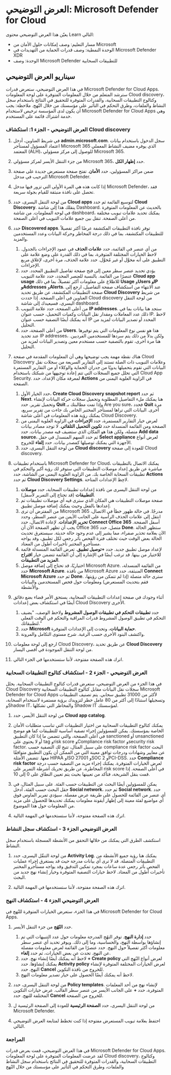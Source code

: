 <!---
---
العرض التوضيحي: العنوان: Microsoft Defender for Cloud Apps ' Module: 'Learning Path: وصف قدرات حلول أمان Microsoft؛ الوحدة 4: وصف قدرات الحماية من التهديدات في Microsoft Defender XDR؛ الوحدة 5: وصف Microsoft Defender for Cloud Apps'
---
--->

# العرض التوضيحي: Microsoft Defender for Cloud

يعيّن هذا العرض التوضيحي محتوى Learn التالي:

- مسار التعليم: وصف إمكانات حلول الأمان من Microsoft
- الوحدة النمطية: وصف قدرات الحماية من التهديدات في Microsoft Defender XDR
- الوحدة: وصف Microsoft Defender للتطبيقات السحابية

## سيناريو العرض التوضيحي

في هذا العرض التوضيحي، ستعرض قدرات Microsoft Defender for Cloud Apps.  سترشد المتعلم من خلال المعلومات المتوفرة على لوحة المعلومات Cloud discovery، وكتالوج التطبيقات السحابية، والقدرات المتوفرة للتحقيق في النتائج باستخدام سجل النشاط والملفات، وطرق التحكم في التأثير على مؤسستك من خلال النُهج.  ملاحظة:  يجب أن يكون لدى المؤسسة ترخيص لاستخدام Microsoft Defender for Cloud Apps وهي خدمة اشتراك قائمة على المستخدم.  

### العرض التوضيحي - الجزء 1: استكشاف Cloud discovery

1. في شريط العناوين، أدخل **admin.microsoft.com**. سجل الدخول باستخدام بيانات اعتماد المسؤول لمستأجر Microsoft 365 الذي يوفره مضيف النشاط المعملي المعتمد (ALH)، للوصول إلى مركز مسؤولي Microsoft 365.

1. من جزء التنقل الأيسر لمركز مسؤولي Microsoft 365، حدد **إظهار الكل**.

1. ضمن مراكز المسؤولين، حدد **الأمان**.  تفتح صفحة مستعرض جديدة على صفحة الترحيب في مدخل Microsoft Defender.  

1. إذا كانت هذه هي المرة الأولى التي تزور فيها مدخل Microsoft Defender، فقد تحصل على نافذة منبثقة للقيام بجولة سريعة.

1. من لوحة التنقل اليسرى، حدد **Cloud apps** لتوسيع القائمة ثم حدد **Cloud Discovery**. ينقلك هذا إلى شاشة Dashboard.  بالحديث عن المعلومات المتوفرة في لوحة المعلومات. من شاشة dashboard، يمكنك تحديد علامات تبويب مختلفة من أعلى الصفحة.  تنقل بين جميع علامات التبويب في أعلى الصفحة.

1. حدد **Discovered apps**. توفر نافذة التطبيقات المكتشفة عرضًا أكثر تفصيلاً للتطبيقات المكتشفة، بما في ذلك درجة المخاطر وحركة البيانات وعدد المستخدمين والمزيد.
    1. من أي عنصر في القائمة، حدد **علامات الحذف** في عمود الإجراءات بالجدول.  لاحظ الخيارات المختلفة المتوفرة، بما في ذلك القدرة على وضع علامة على التطبيق على أنه مخوَّل أو غير مُخوَّل.  حدد علامة الحذف، مرة أخرى، لإغلاق مربع الإجراءات.
    1. يؤدي تحديد عنصر سطر معين إلى فتح صفحة تفاصيل التطبيق المحدد.  حدد عنصرًا من القائمة.  بالنسبة للعنصر المحدد، حدد علامة التبويب **Cloud app usage** للاطلاع على معلومات أكثر تفصيلاً، بما في ذلك **Usage** و**Users وIP **و**Addresses** و**Alerts**. عند الانتهاء من استكشاف صفحة التفاصيل، ارجع إلى صفحة التطبيقات المكتشفة، عن طريق تحديد **Cloud Discovery** من شريط العناوين في أعلى الصفحة.  إذا حددت Cloud discovery من لوحة التنقل اليسرى، فسيعيدك إلى شاشة dashboard.
    1. من أعلى الصفحة، حدد علامة التبويب **IP addresses**. ستجد هنا بيانات بما في ذلك عدد المعاملات ومقدار نقل البيانات وكميات التحميل، حسب عنوان IP.  لاحظ أنه يمكنك أيضًا التصفية حسب عنوان IP المحدد أو تصدير البيانات لمزيد من التحليل.
    1. من أعلى الصفحة، حدد **Users**.  هذا هو نفس نوع المعلومات التي يتم توفيرها عند تحديد IP addresses، ولكن بدلاً من ذلك يتم سردها للمستخدمين الفرديين.  هنا مرة أخرى، تقوم بالتصفية حسب مستخدم معين وتصدير البيانات لمزيد من التحليل.

1. هناك نقطة مهمة يجب توضيحها وهي أن المعلومات المقدمة في صفحة Cloud Discovery وعلامات التبويب ذات الصلة تستند إلى التقارير السريعة من سجلات نقل البيانات التي تقوم بتحميلها يدويًا من جدران الحماية والوكلاء أو من التقارير المستمرة التي تحلل جميع السجلات التي تتم إعادة توجيهها من شبكتك باستخدام Cloud App Security.  لمعرفة مكان الإعداد، حدد **Actions** في الزاوية العلوية اليمنى من الصفحة.
    1. حدد الخيار الأول، **Create Cloud Discovery snapshot report** ثم حدد **Next**. هنا يمكنك ملء التفاصيل المطلوبة وتحميل سجلات حركة البيانات لإنشاء وتحميل تقرير.  حدد **Quit** وإذا تمت مطالبتك بـ Are you sure، فحدد **Quit** مرة أخرى.  البيانات التي تراها لمستأجر المختبر الخاص بك جاءت من تقرير سريع، يمكنك رؤية هذه المعلومات في أعلى شاشة Cloud Discovery.
    1. لعرض خيار التقارير المستمرة، حدد **الإجراءات** في الزاوية العلوية اليمنى من الصفحة ومن القائمة المنسدلة حدد **تكوين التحميل التلقائي**.  لا توجد مصادر بيانات متصلة، ولكن هذا هو المكان الذي ستضيف فيه مصدر بيانات. حدد **Add data source**، ثم حدد السهم المنسدل في حقل **Select appliance** لعرض أنواع الأجهزة التي يمكنك توصيلها كمصدر بيانات.  حدد **إلغاء** للخروج.
    1. من لوحة التنقل اليسرى، حدد **Cloud discovery** للعودة إلى صفحة Cloud discovery.

1. باستخدام تطبيقات Microsoft Defender for Cloud، يمكنك الاتصال بالتطبيقات مباشرة عن طريق إعداد موصلات التطبيقات التي ستوفر لك رؤية أكبر والتحكم في تطبيقات السحابة الخاصة بك. من الزاوية العلوية اليمنى من الشاشة، حدد **Actions** ثم حدد **Cloud Discovery Settings**.  لاحِظ الإعدادات المتاحة.
    1. من لوحة التنقل اليسرى من نافذة إعدادات تطبيقات السحابة، حدد **موصلات التطبيقات** (قد تحتاج إلى التمرير لأسفل).
    1. صفحة موصلات التطبيقات هي المكان الذي سترى فيه أي موصلات تطبيقات تم إعدادها بالفعل وحيث يمكنك إضافة موصل تطبيق.
    1. من المفترض أن ترى Microsoft 365 مدرجًا. في حالة ظهور خطأ في الاتصال، انتقل إلى علامات الحذف الرأسية على الجانب الأيمن من عنصر السطر، وحدد **تحرير الإعدادات**.  لإعادة الاتصال، حدد **Connect Office 365** أسفل الصفحة. يجب أن تظهر الصفحة الآن أن Office 365 متصل، حدد **Done**.  ستظهر الحالة الآن بعلامة تحذير صفراء، مما يشير إلى عدم وجود حالة حديثة.  سيستغرق تحديث الحالة بعض الوقت حيث تختلف فترة الفحص بأثر رجعي لكل تطبيق، وقد يواجه مستأجرو المختبر تأخيرات أطول من المعتاد.
    1. لإعداد موصل تطبيق جديد.  حدد **+توصيل تطبيق**.  تعرض القائمة المنسدلة قائمة للاختيار من بينها.  قد ترغب أيضًا في الإشارة إلى أن القائمة تتضمن خيار **اقتراح المزيد من التطبيقات**.  
    1. اختياريًا، قد تحتاج إلى إضافة موصل Microsoft Azure. من القائمة المنسدلة، حدد **Microsoft Azure**.  من نافذة Microsoft Azure المنبثقة، حدد **Connect Microsoft Azure** ثم حدد **Done**.  سترى حالة متصلة (إذا لم تتمكن من رؤيتها، فقم بتحديث المستعرض) ومعلومات حول فحص المستخدمين والبيانات والأنشطة.  

1. أثناء وجودك في صفحة إعدادات التطبيقات السحابية، يستحق الأمر قضاء بضع دقائق أيضًا في استكشاف بعض إعدادات Cloud Discovery الأخرى.  
    1. حدد **تطبيقات التحكم في تطبيقات الوصول المشروط** ولاحظ الوصف، "يضيف التحكم في تطبيق الوصول المشروط قدرات المراقبة والتحكم في الوقت الفعلي لتطبيقاتك."
    1. حدد **Microsoft حماية البيانات**، وتحدث إلى الإعدادات المتوفرة.
    1. واكتشف البنود الأخرى حسب الرغبة. شرح مستوى التكامل والمرونة.

1. ارجع إلى لوحة معلومات Cloud Discovery، عن طريق تحديد **Cloud Discovery** من لوحة التنقل الموجودة في أقصى اليسار.

1. اترك هذه الصفحة مفتوحة، لأننا ستستخدمها في الجزء التالي.

### العرض التوضيحي - الجزء 2 - استكشاف كتالوج التطبيقات السحابية

في هذا الجزء من العرض التوضيحي، ستعرض قدرات كتالوج التطبيقات السحابية. يحلل Cloud Discovery سجلات نقل البيانات مقابل كتالوج التطبيقات السحابية Microsoft Defender for Cloud Apps لأكثر من 31000 تطبيق سحابي. يتم تصنيف التطبيقات وتسجيلها استنادًا إلى أكثر من 80 عامل خطر لتزويدك برؤية مستمرة لاستخدام السحابة، وShadow IT، والمخاطر التي تشكلها Shadow IT لمؤسستك.  

1. من لوحة التنقل الأيسر، حدد **Cloud app catalog**.

1. يمكنك كتالوج التطبيقات السحابية من اختيار التطبيقات التي تناسب متطلبات الأمان الخاصة بمؤسستك. يمكن للمسؤولين إجراء تصفية أساسية للتطبيقات كما هو موضح في أعلى الصفحة، والتي تتضمن ما إذا كان التطبيق sanctioned أو unsanctioned أو لا يحتوي على tag وrisk score وCompliance risk factor وsecurity risk factor.  على سبيل المثال، تتيح لك التصفية حسب compliance risk factor البحث عن معايير وشهادات ودرجات توافق معينة التي من الممكن أن يكون التطبيق متوافقًا معها. تتضمن الأمثلة HIPAA وISO 27001 وSOC 2 وPCI-DSS. حدد **Compliance risk factor** لعرض الخيارات المتوفرة.  يمكنك إجراء مزيد من التصفية حسب درجة المخاطرة، عن طريق تحريك أشرطة التمرير على risk score في أعلى الصفحة. إذا قمت بنقل الشريحة، فتأكد من تعيينها بحيث يتم تعيين النطاق على 0 إلى 10.

1. يمكن للمسؤولين أيضًا البحث عن التطبيقات حسب الفئة.  على سبيل المثال، في حقل البحث حسب الفئة، أدخل **Social network**، ثم حدد **Social network**.  حدد أي عنصر من القائمة للحصول على طريقة عرض مفصلة.  سيؤدي تمرير الماوس فوق أي مواضيع لفئة معينة إلى إظهار أيقونة معلومات يمكنك تحديدها للحصول على مزيد من المعلومات حول هذا الموضوع.

1. اترك هذه الصفحة مفتوحة، لأننا ستستخدمها في المهمة التالية.

### العرض التوضيحي الجزء 3 - استكشاف سجل النشاط

استكشف الطرق التي يمكنك من خلالها التحقق من الأنشطة المسجلة باستخدام سجل النشاط.

1. من لوحة التنقّل اليسرى، حدد **Activity Log**. يمكنك هنا رؤية جميع الأنشطة من التطبيقات المتصلة. قد لا ترى أي بيانات مدرجة حيث قد يستغرق إجراء عمليات الفحص بأثر رجعي عدة ساعات بمجرد تمكين التدقيق وقد يواجه مستأجرو المختبر تأخيرات أطول من المعتاد. لاحظ خيارات التصفية المتوفرة وخيار إنشاء نهج جديد من البحث.

1. اترك هذه الصفحة مفتوحة، لأننا ستستخدمها في المهمة التالية.

### العرض التوضيحي الجزء 4 - استكشاف النهج

في هذا الجزء، ستعرض الخيارات المتوفرة للنُهج في Microsoft Defender for Cloud Apps.

1. حدد **النُهُج** من جزء التنقل الأيسر.
    1. حدد **إدارة النهج**.  توفر النهُج المدرجة معلومات حول عدد التنبيهات التي تم إنشاؤها بواسطة النهج، والحساسية، وما إلى ذلك. ويوفر تحديد أي عنصر سطر معلومات أكثر تفصيلاً حول النهج. حدد عنصرًا من القائمة لعرض معلومات مفصلة عن النهج.  تحدث عن بعض الخيارات، ثم حدد **إلغاء**.
    2. لاحظ أنه يمكنك أيضًا إنشاء نهج. حدد **+ Create policy** لعرض أنواع النُهج التي يمكنك إنشاؤها.  حدد **Activity policy** لعرض الخيارات المختلفة المتوفرة لإنشاء النهج.  حدد **Cancel** للخروج من نافذة التكوين.
    3. لاحظ أنه يمكنك أيضًا الحصول على خيار تصدير معلومات النهج.

1. من لوحة التنقل اليسرى، حدد **Policy templates**. لإنشاء نهج من أحد المعلمات المتوفرة، حدد **+** على الجانب الأيسر من عنصر سطر القالب.  عرض خيارات التكوين المختلفة للنهج.  حدد **Cancel** للخروج من الصفحة.

1. من لوحة التنقل اليسرى، حدد **الصفحة الرئيسية** للعودة إلى الصفحة الرئيسية ل Microsoft Defender.

1. احتفظ بعلامة تبويب المستعرض مفتوحة إذا كنت تخطط لمتابعة العرض التوضيحي التالي.

### المراجعة

في هذا العرض التوضيحي، قمت بعرض قدرات Microsoft Defender for Cloud Apps.  لقد عرضت المعلومات المتوفرة على لوحة المعلومات Cloud discovery، وكتالوج التطبيقات السحابية، والقدرات المتوفرة للتحقيق في النتائج باستخدام سجل النشاط والملفات، وطرق التحكم في التأثير على مؤسستك من خلال النُهج

